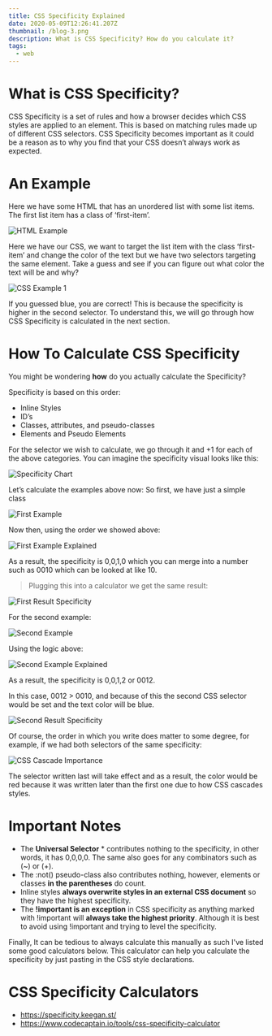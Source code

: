 ```yaml
---
title: CSS Specificity Explained
date: 2020-05-09T12:26:41.207Z
thumbnail: /blog-3.png
description: What is CSS Specificity? How do you calculate it?
tags:
  - web
---
```

# What is CSS Specificity?

CSS Specificity is a set of rules and how a browser decides which CSS styles are applied to an element. This is based on matching rules made up of different CSS selectors. CSS Specificity becomes important as it could be a reason as to why you find that your CSS doesn’t always work as expected.

# An Example
Here we have some HTML that has an unordered list with some list items. The first list item has a class of ‘first-item’.

![HTML Example](https://dev-to-uploads.s3.amazonaws.com/i/8oug9umvob4yqge14vs3.png)

Here we have our CSS, we want to target the list item with the class ‘first-item’ and change the color of the text but we have two selectors targeting the same element. Take a guess and see if you can figure out what color the text will be and why?

![CSS Example 1](https://dev-to-uploads.s3.amazonaws.com/i/20locchyj8py08d0ib7q.png)

If you guessed blue, you are correct! This is because the specificity is higher in the second selector. To understand this, we will go through how CSS Specificity is calculated in the next section.

# How To Calculate CSS Specificity

You might be wondering **how** do you actually calculate the Specificity? 

Specificity is based on this order:

- Inline Styles
- ID’s
- Classes, attributes, and pseudo-classes
- Elements and Pseudo Elements

For the selector we wish to calculate, we go through it and +1 for each of the above categories. You can imagine the specificity visual looks like this: 

![Specificity Chart](https://dev-to-uploads.s3.amazonaws.com/i/97vkamgugqkzpw6l182o.png)

Let’s calculate the examples above now:
So first, we have just a simple class

![First Example](https://dev-to-uploads.s3.amazonaws.com/i/b468jlxbbcu59shil0ti.png)

Now then, using the order we showed above:

![First Example Explained](https://dev-to-uploads.s3.amazonaws.com/i/e358p0erj1chv9y9z5do.png)

As a result, the specificity is 0,0,1,0 which you can merge into a number such as 0010 which can be looked at like 10.

> Plugging this into a calculator we get the same result: 

![First Result Specificity](https://dev-to-uploads.s3.amazonaws.com/i/rqlowxsvvbpvofif8n77.PNG)

For the second example:

![Second Example](https://dev-to-uploads.s3.amazonaws.com/i/gxqedufgua15hio1pmnt.png)

Using the logic above:

![Second Example Explained](https://dev-to-uploads.s3.amazonaws.com/i/0ryy7bzqgqa56tqrurqm.png)

As a result, the specificity is 0,0,1,2 or 0012.

In this case, 0012 > 0010, and because of this the second CSS selector would be set and the text color will be blue.

![Second Result Specificity](https://dev-to-uploads.s3.amazonaws.com/i/ruy1n81el6tf5v351ils.PNG)

Of course, the order in which you write does matter to some degree, for example, if we had both selectors of the same specificity:

![CSS Cascade Importance](https://dev-to-uploads.s3.amazonaws.com/i/heqe4rv0pp6clja6wibs.png)

The selector written last will take effect and as a result, the color would be red because it was written later than the first one due to how CSS cascades styles. 

# Important Notes

- The **Universal Selector** * contributes nothing to the specificity, in other words, it has 0,0,0,0. The same also goes for any combinators such as (~) or (+).
- The :not() pseudo-class also contributes nothing, however, elements or classes **in the parentheses** do count.
- Inline styles **always overwrite styles in an external CSS document** so they have the highest specificity.
- The **!important is an exception** in CSS specificity as anything marked with !important will **always take the highest priority**. Although it is best to avoid using !important and trying to level the specificity.

Finally, It can be tedious to always calculate this manually as such I've listed some good calculators below. This calculator can help you calculate the specificity by just pasting in the CSS style declarations.

# CSS Specificity Calculators

- https://specificity.keegan.st/
- https://www.codecaptain.io/tools/css-specificity-calculator
